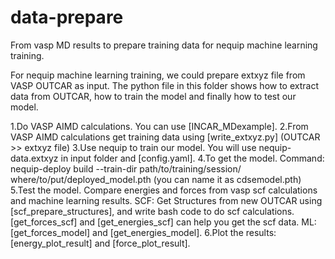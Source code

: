 # data-prepare
From vasp MD results to prepare training data for nequip machine learning training.

For nequip machine learning training, we could prepare extxyz file from VASP OUTCAR as input. The python file in this folder shows how to extract data from OUTCAR, how to train the model and finally how to test our model.

1.Do VASP AIMD calculations. You can use [INCAR_MDexample].
2.From VASP AIMD calculations get training data using [write_extxyz.py] (OUTCAR >> extxyz file)
3.Use nequip to train our model. You will use nequip-data.extxyz in input folder and [config.yaml].
4.To get the model. Command: nequip-deploy build --train-dir path/to/training/session/ where/to/put/deployed_model.pth
(you can name it as cdsemodel.pth) 
5.Test the model. Compare energies and forces from vasp scf calculations and machine learning results.
SCF: Get Structures from new OUTCAR using [scf_prepare_structures], and write bash code to do scf calculations.      
[get_forces_scf] and [get_energies_scf] can help you get the scf data.
ML: [get_forces_model] and [get_energies_model].
6.Plot the results: [energy_plot_result] and [force_plot_result].
